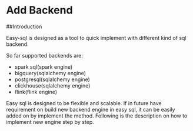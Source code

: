 # Add Backend

##Introduction

Easy-sql is designed as a tool to quick implement with different kind of sql backend.

So far supported backends are:

+ spark sql(spark engine)
+ bigquery(sqlalchemy engine)
+ postgresql(sqlalchemy engine)
+ clickhouse(sqlalchemy engine)
+ flink(flink engine)

Easy sql is designed to be flexible and scalable. If in future have requirement on build new backend engine in easy sql, it can be easily added on by implement the method. Following is the description on how to implement new engine step by step.

##
